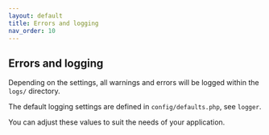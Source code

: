 ```yaml
---
layout: default
title: Errors and logging
nav_order: 10
---
```


## Errors and logging
 
Depending on the settings, all warnings and errors will be logged within the `logs/` directory.

The default logging settings are defined in `config/defaults.php`, see `logger`. 

You can adjust these values to suit the needs of your application.

